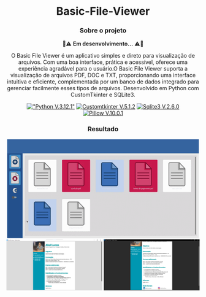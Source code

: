 <div align="center">

# Basic-File-Viewer

### Sobre o projeto
🚧⚠️ **Em desenvolvimento...** ⚠️🚧

O Basic File Viewer é um aplicativo simples e direto para visualização de arquivos. Com uma boa interface, prática e acessível, oferece uma experiência agradável para o usuário.O Basic File Viewer suporta a visualização de arquivos PDF, DOC e TXT, proporcionando uma interface intuitiva e eficiente, complementada por um banco de dados integrado para gerenciar facilmente esses tipos de arquivos. Desenvolvido em Python com CustomTkinter e SQLite3.

[!["Python V.3.12.1"](https://img.shields.io/badge/Python-3776AB?style=for-the-badge&logo=python&logoColor=white)](https://www.python.org/)
[![Customtkinter V.5.1.2](https://img.shields.io/badge/Customtkinter-V.5.1.2-blue?style=for-the-badge&logo=python&logoColor=white)](https://github.com/TomSchimansky/CustomTkinter)
[![Sqlite3 V.2.6.0](https://img.shields.io/badge/Sqlite-v2.6.0-blue?style=for-the-badge&logo=python&logoColor=white)](https://docs.python.org/3/library/sqlite3.html)
[![Pillow V.10.0.1](https://img.shields.io/badge/Pillow-V.10.0.1-blue?style=for-the-badge&logo=python&logoColor=white)](https://github.com/python-pillow/Pillow)

### Resultado
<img src="img/interface.gif" type="image/gif" alt="Interface Themes" style= "width: 500px;"></br>
<img src="img/interface.png" type="image/png" alt="Interface Theme Padrão" style= "width: 250px;">
<img src="img/interface_p2.png" type="image/png" alt="Interface Theme Dark" style= "width: 250px;">
</div>

